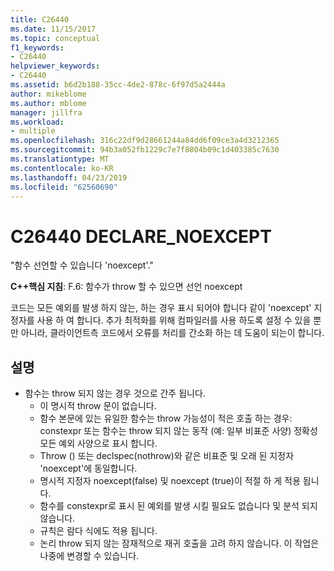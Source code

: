 ```yaml
---
title: C26440
ms.date: 11/15/2017
ms.topic: conceptual
f1_keywords:
- C26440
helpviewer_keywords:
- C26440
ms.assetid: b6d2b188-35cc-4de2-878c-6f97d5a2444a
author: mikeblome
ms.author: mblome
manager: jillfra
ms.workload:
- multiple
ms.openlocfilehash: 316c22df9d28661244a84dd6f09ce3a4d3212365
ms.sourcegitcommit: 94b3a052fb1229c7e7f8804b09c1d403385c7630
ms.translationtype: MT
ms.contentlocale: ko-KR
ms.lasthandoff: 04/23/2019
ms.locfileid: "62560690"
---
```

# <a name="c26440-declarenoexcept"></a>C26440 DECLARE_NOEXCEPT
"함수 선언할 수 있습니다 'noexcept'."

**C++핵심 지침**: F.6: 함수가 throw 할 수 있으면 선언 noexcept

코드는 모든 예외를 발생 하지 않는, 하는 경우 표시 되어야 합니다 같이 'noexcept' 지정자를 사용 하 여 합니다. 추가 최적화를 위해 컴파일러를 사용 하도록 설정 수 있을 뿐만 아니라, 클라이언트측 코드에서 오류를 처리를 간소화 하는 데 도움이 되는이 합니다.

## <a name="remarks"></a>설명
- 함수는 throw 되지 않는 경우 것으로 간주 됩니다.
  - 이 명시적 throw 문이 없습니다.
  - 함수 본문에 있는 유일한 함수는 throw 가능성이 적은 호출 하는 경우: constexpr 또는 함수는 throw 되지 않는 동작 (예: 일부 비표준 사양) 정확성 모든 예외 사양으로 표시 합니다.
  - Throw () 또는 declspec(nothrow)와 같은 비표준 및 오래 된 지정자 'noexcept'에 동일합니다.
  - 명시적 지정자 noexcept(false) 및 noexcept (true)이 적절 하 게 적용 됩니다.
  - 함수를 constexpr로 표시 된 예외를 발생 시킬 필요도 없습니다 및 분석 되지 않습니다.
  - 규칙은 람다 식에도 적용 됩니다.
  - 논리 throw 되지 않는 잠재적으로 재귀 호출을 고려 하지 않습니다. 이 작업은 나중에 변경할 수 있습니다.